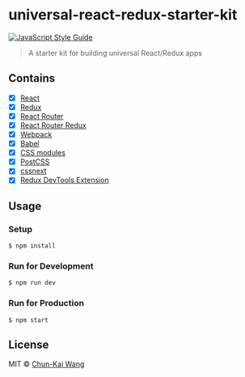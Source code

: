 # universal-react-redux-starter-kit

[![JavaScript Style Guide][standardjs-image]][standardjs-url]

> A starter kit for building universal React/Redux apps

## Contains

- [x] [React](https://facebook.github.io/react)
- [x] [Redux](https://github.com/reactjs/redux)
- [x] [React Router](https://github.com/reactjs/react-router)
- [x] [React Router Redux](https://github.com/reactjs/react-router-redux)
- [x] [Webpack](https://webpack.github.io)
- [x] [Babel](https://babeljs.io/)
- [x] [CSS modules](https://github.com/outpunk/postcss-modules)
- [x] [PostCSS](https://github.com/postcss/postcss)
- [x] [cssnext](http://cssnext.io)
- [x] [Redux DevTools Extension](https://github.com/zalmoxisus/redux-devtools-extension)

## Usage

### Setup

```
$ npm install
```

### Run for Development

```
$ npm run dev
```

### Run for Production

```
$ npm start
```

## License

MIT © [Chun-Kai Wang](https://github.com/chunkai1312)

[standardjs-image]: https://img.shields.io/badge/code%20style-standard-brightgreen.svg
[standardjs-url]: http://standardjs.com/
